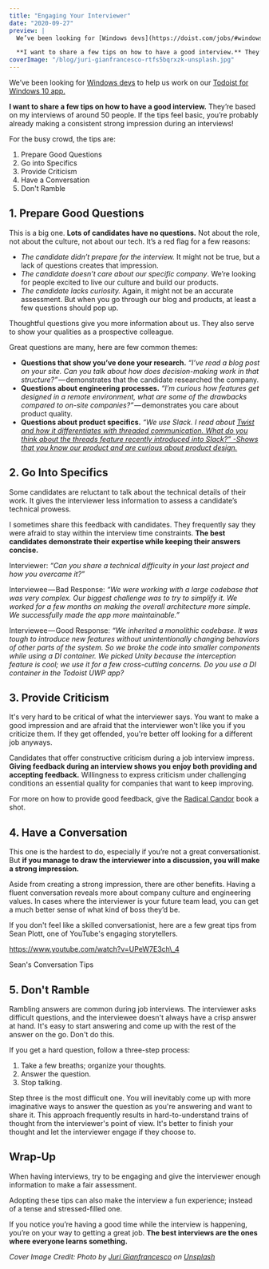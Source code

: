 ```yaml
---
title: "Engaging Your Interviewer"
date: "2020-09-27"
preview: |
  We’ve been looking for [Windows devs](https://doist.com/jobs/#windows-developer) to help us work on our [Todoist for Windows 10 app.](https://todoist.com/windows)

  **I want to share a few tips on how to have a good interview.** They’re based on my interviews of around 50 people. If the tips feel basic, you’re probably already making a consistent strong impression during an interviews!
coverImage: "/blog/juri-gianfrancesco-rtfs5bqrxzk-unsplash.jpg"
---
```


We’ve been looking for [Windows devs](https://doist.com/jobs/#windows-developer) to help us work on our [Todoist for Windows 10 app.](https://todoist.com/windows)

**I want to share a few tips on how to have a good interview.** They’re based on my interviews of around 50 people. If the tips feel basic, you’re probably already making a consistent strong impression during an interviews!

For the busy crowd, the tips are:

1. Prepare Good Questions
2. Go into Specifics
3. Provide Criticism
4. Have a Conversation
5. Don't Ramble

## 1\. Prepare Good Questions

This is a big one. **Lots of candidates have no questions.** Not about the role, not about the culture, not about our tech. It’s a red flag for a few reasons:

- _The candidate didn’t prepare for the interview._ It might not be true, but a lack of questions creates that impression.
- _The candidate doesn’t care about our specific company_. We’re looking for people excited to live our culture and build our products.
- _The candidate lacks curiosity._ Again, it might not be an accurate assessment. But when you go through our blog and products, at least a few questions should pop up.

Thoughtful questions give you more information about us. They also serve to show your qualities as a prospective colleague.

Great questions are many, here are few common themes:

- **Questions that show you’ve done your research.** *“I’ve read a blog post on your site. Can you talk about how does decision-making work in that structure?” —* demonstrates that the candidate researched the company.
- **Questions about engineering processes.** *“I’m curious how features get designed in a remote environment, what are some of the drawbacks compared to on-site companies?” —* demonstrates you care about product quality.
- **Questions about product specifics.** _“We use Slack. I read about_ [_Twist and how it differentiates with threaded communication. What do you think about the threads feature recently introduced into Slack?” -Shows that you know our product and are curious about product design._](https://twistapp.com/)

## 2\. Go Into Specifics

Some candidates are reluctant to talk about the technical details of their work. It gives the interviewer less information to assess a candidate’s technical prowess.

I sometimes share this feedback with candidates. They frequently say they were afraid to stay within the interview time constraints. **The best candidates demonstrate their expertise while keeping their answers concise.**

Interviewer: _“Can you share a technical difficulty in your last project and how you overcame it?”_

Interviewee — Bad Response: _“We were working with a large codebase that was very complex. Our biggest challenge was to try to simplify it. We worked for a few months on making the overall architecture more simple. We successfully made the app more maintainable.”_

Interviewee — Good Response: _“We inherited a monolithic codebase. It was tough to introduce new features without unintentionally changing behaviors of other parts of the system. So we broke the code into smaller components while using a DI container. We picked Unity because the interception feature is cool; we use it for a few cross-cutting concerns. Do you use a DI container in the Todoist UWP app?_

## 3\. Provide Criticism

It's very hard to be critical of what the interviewer says. You want to make a good impression and are afraid that the interviewer won't like you if you criticize them. If they get offended, you're better off looking for a different job anyways.

Candidates that offer constructive criticism during a job interview impress. **Giving feedback during an interview shows you enjoy both providing and accepting feedback.** Willingness to express criticism under challenging conditions an essential quality for companies that want to keep improving.

For more on how to provide good feedback, give the [Radical Candor](https://www.radicalcandor.com/the-book/) book a shot.

## 4\. Have a Conversation

This one is the hardest to do, especially if you’re not a great conversationist. But **if you manage to draw the interviewer into a discussion, you will make a strong impression.**

Aside from creating a strong impression, there are other benefits. Having a fluent conversation reveals more about company culture and engineering values. In cases where the interviewer is your future team lead, you can get a much better sense of what kind of boss they’d be.

If you don't feel like a skilled conversationist, here are a few great tips from Sean Plott, one of YouTube's engaging storytellers.

https://www.youtube.com/watch?v=UPeW7E3ch\_4

Sean's Conversation Tips

## 5\. Don't Ramble

Rambling answers are common during job interviews. The interviewer asks difficult questions, and the interviewee doesn't always have a crisp answer at hand. It's easy to start answering and come up with the rest of the answer on the go. Don't do this.

If you get a hard question, follow a three-step process:

1. Take a few breaths; organize your thoughts.
2. Answer the question.
3. Stop talking.

Step three is the most difficult one. You will inevitably come up with more imaginative ways to answer the question as you're answering and want to share it. This approach frequently results in hard-to-understand trains of thought from the interviewer's point of view. It's better to finish your thought and let the interviewer engage if they choose to.

## Wrap-Up

When having interviews, try to be engaging and give the interviewer enough information to make a fair assessment.

Adopting these tips can also make the interview a fun experience; instead of a tense and stressed-filled one.

If you notice you’re having a good time while the interview is happening, you’re on your way to getting a great job. **The best interviews are the ones where everyone learns something.**

_Cover Image Credit: Photo by [Juri Gianfrancesco](https://unsplash.com/@jurigianfra?utm_source=unsplash&utm_medium=referral&utm_content=creditCopyText) on [Unsplash](https://unsplash.com/s/photos/conversation?utm_source=unsplash&utm_medium=referral&utm_content=creditCopyText)_
